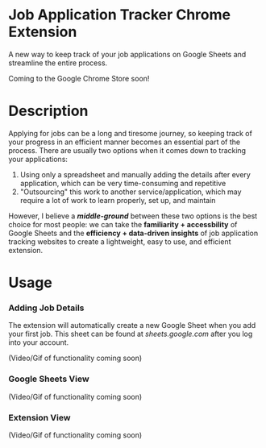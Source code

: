 # Job Application Tracker Chrome Extension

A new way to keep track of your job applications on Google Sheets and streamline the entire process.

Coming to the Google Chrome Store soon!

# Description

Applying for jobs can be a long and tiresome journey, so keeping track of your progress in an efficient manner becomes an essential part of the process. There are usually two options when it comes down to tracking your applications: 

1. Using only a spreadsheet and manually adding the details after every application, which can be very time-consuming and repetitive
2. "Outsourcing" this work to another service/application, which may require a lot of work to learn properly, set up, and maintain

However, I believe a ***middle-ground*** between these two options is the best choice for most people: we can take the **familiarity + accessbility** of Google Sheets and the **efficiency + data-driven insights** of job application tracking websites to create a lightweight, easy to use, and efficient extension.

# Usage

### Adding Job Details

The extension will automatically create a new Google Sheet when you add your first job. This sheet can be found at *sheets.google.com* after you log into your account.

(Video/Gif of functionality coming soon)

### Google Sheets View

(Video/Gif of functionality coming soon)

### Extension View

(Video/Gif of functionality coming soon)

